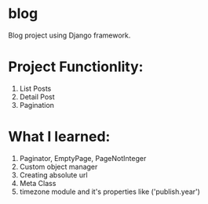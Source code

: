 # blog
Blog project using Django framework.

# Project Functionlity:
1. List Posts
2. Detail Post
3. Pagination

# What I learned:
1. Paginator, EmptyPage, PageNotInteger
2. Custom object manager
3. Creating absolute url
4. Meta Class
5. timezone module and it's properties like ('publish.year')
